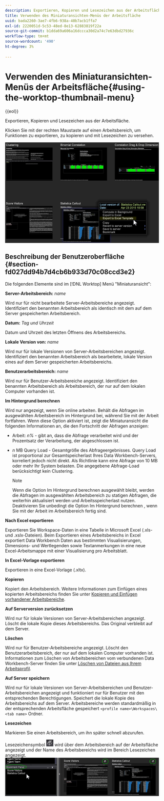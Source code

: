 ```yaml
---
description: Exportieren, Kopieren und Lesezeichen aus der Arbeitsfläche.
title: Verwenden des Miniaturansichten-Menüs der Arbeitsfläche
uuid: bada2260-3ae7-4fb6-938a-40b7acb1ffa7
exl-id: 2220051d-5c53-48ed-8e13-62883819f22a
source-git-commit: b1dda69a606a16dccca30d2a74c7e63dbd27936c
workflow-type: tm+mt
source-wordcount: '490'
ht-degree: 3%

---
```


# Verwenden des Miniaturansichten-Menüs der Arbeitsfläche{#using-the-worktop-thumbnail-menu}

{{eol}}

Exportieren, Kopieren und Lesezeichen aus der Arbeitsfläche.

Klicken Sie mit der rechten Maustaste auf einen Arbeitsbereich, um Funktionen zu exportieren, zu kopieren und mit Lesezeichen zu versehen.

![](assets/thumbnail_menu.png)

## Beschreibung der Benutzeroberfläche {#section-fd027dd94b7d4cb6b933d70c08ccd3e2}

Die folgenden Elemente sind im [!DNL Worktop] Menü &quot;Miniaturansicht&quot;:

**Server-Arbeitsbereich:** *name*

Wird nur für nicht bearbeitete Server-Arbeitsbereiche angezeigt. Identifiziert den benannten Arbeitsbereich als identisch mit dem auf dem Server gespeicherten Arbeitsbereich.

**Datum:** *Tag und Uhrzeit*

Datum und Uhrzeit des letzten Öffnens des Arbeitsbereichs.

**Lokale Version von:** *name*

Wird nur für lokale Versionen von Server-Arbeitsbereichen angezeigt. Identifiziert den benannten Arbeitsbereich als bearbeitete, lokale Version eines auf dem Server gespeicherten Arbeitsbereichs.

**Benutzerarbeitsbereich:** *name*

Wird nur für Benutzer-Arbeitsbereiche angezeigt. Identifiziert den benannten Arbeitsbereich als Arbeitsbereich, der nur auf dem lokalen Computer vorhanden ist.

**Im Hintergrund berechnen**

Wird nur angezeigt, wenn Sie online arbeiten. Behält die Abfragen im ausgewählten Arbeitsbereich im Hintergrund bei, während Sie mit der Arbeit fortfahren. Wenn diese Option aktiviert ist, zeigt die Miniaturansicht die folgenden Informationen an, die den Fortschritt der Abfragen anzeigen:

* Arbeit: *n%* - gibt an, dass die Abfrage verarbeitet wird und der Prozentsatz der Verarbeitung, der abgeschlossen ist.
* *n* MB Query Load - Gesamtgröße des Abfrageergebnisses. Query Load ist proportional zur Gesamtspeicherlast Ihres Data Workbench-Servers, korreliert jedoch nicht direkt. Als Richtlinie kann eine Abfrage von 10 MB oder mehr Ihr System belasten. Die angegebene Abfrage-Load berücksichtigt kein Clustering.

   >[!NOTE]
   >
   >Wenn die Option Im Hintergrund berechnen ausgewählt bleibt, werden die Abfragen im ausgewählten Arbeitsbereich zu statigen Abfragen, die weiterhin aktualisiert werden und Arbeitsspeicherlast nutzen. Deaktivieren Sie unbedingt die Option Im Hintergrund berechnen , wenn Sie mit der Arbeit im Arbeitsbereich fertig sind.

**Nach Excel exportieren**

Exportieren Sie Workspace-Daten in eine Tabelle in Microsoft Excel (.xls- und .xslx-Dateien). Beim Exportieren eines Arbeitsbereichs in Excel exportiert Data Workbench Daten aus bestimmten Visualisierungen, Dimensions- und Wertlegenden sowie Textanmerkungen in eine neue Excel-Arbeitsmappe mit einer Visualisierung pro Arbeitsblatt.

**In Excel-Vorlage exportieren**

Exportieren in eine Excel-Vorlage (.xltx).

**Kopieren**

Kopiert den Arbeitsbereich. Weitere Informationen zum Einfügen eines kopierten Arbeitsbereichs finden Sie unter [Kopieren und Einfügen vorhandener Arbeitsbereiche](../../home/c-get-started/c-work-worksp/c-create-worksp.md#section-f91ae89b845640c9a4a52820a6110e65).

**Auf Serverversion zurücksetzen**

Wird nur für lokale Versionen von Server-Arbeitsbereichen angezeigt. Löscht die lokale Kopie dieses Arbeitsbereichs. Das Original verbleibt auf dem Server.

**Löschen**

Wird nur für Benutzer-Arbeitsbereiche angezeigt. Löscht den Benutzerarbeitsbereich, der nur auf dem lokalen Computer vorhanden ist. Informationen zum Löschen von Arbeitsbereichen vom verbundenen Data Workbench-Server finden Sie unter [Löschen von Dateien aus Ihrem Arbeitsprofil](../../home/c-get-started/c-admin-intrf/c-prof-mgr/t-del-files-wkg-prof.md#task-1e29c25e6c824cc9b51cb651e835856b).

**Auf Server speichern**

Wird nur für lokale Versionen von Server-Arbeitsbereichen und Benutzer-Arbeitsbereichen angezeigt und funktioniert nur für Benutzer mit den entsprechenden Berechtigungen. Speichert die lokale Kopie des Arbeitsbereichs auf dem Server. Arbeitsbereiche werden standardmäßig in der entsprechenden Arbeitsfläche gespeichert `<profile name>\Workspaces\<tab name>` Ordner.

**Lesezeichen**

Markieren Sie einen Arbeitsbereich, um ihn später schnell abzurufen.

Lesezeichensymbol ![](assets/bookmark_icon.png) wird über dem Arbeitsbereich auf der Arbeitsfläche angezeigt und der Name des Arbeitsbereichs wird im Bereich Lesezeichen angezeigt. ![](assets/bookmark_worktop.png)
